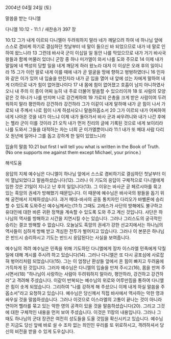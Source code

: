 2004년 04월 24일 (토)

말씀을 받는 다니엘



다니엘 10:12 - 11:1 / 새찬송가 397 장


10:12 그가 내게 이르되 다니엘아 두려워하지 말라 네가 깨달으려 하여 네 하나님 앞에 스스로 겸비케 하기로 결심하던 첫날부터 네 말이 들으신 바 되었으므로 내가 네 말로 인하여 왔느니라 13 그런데 바사국 군이 이십일 일 동안 나를 막았으므로 내가 거기 바사국 왕들과 함께 머물러 있더니 군장 중 하나 미가엘이 와서 나를 도와 주므로 14 이제 내가 말일에 네 백성의 당할 일을 네게 깨닫게 하러 왔노라 대저 이 이상은 오래 후의 일이니라 15 그가 이런 말로 내게 이를 때에 내가 곧 얼굴을 땅에 향하고 벙벙하였더니 16 인자와 같은 이가 있어 내 입술을 만진지라 내가 곧 입을 열어 내 앞에 섰는 자에게 말하여 내게 더하므로 내가 힘이 없어졌나이다 17 내 몸에 힘이 없어졌고 호흡이 남지 아니하였사오니 내 주의 이 종이 어찌 능히 내 주로 더불어 말씀할 수 있으리이까 18 또 사람의 모양 같은 것 하나가 나를 만지며 나로 강건케하여 19 가로되 은총을 크게 받은 사람이여 두려워하지 말라 평안하라 강건하라 강건하라 그가 이같이 내게 말하매 내가 곧 힘이 나서 가로되 내 주께서 나로 힘이 나게 하셨사오니 말씀하옵소서 20 그가 이르되 내가 어찌하여 네게 나아온 것을 네가 아느냐 이제 내가 돌아가서 바사 군과 싸우려니와 내가 나간 후에는 헬라 군이 이를 것이라 21 오직 내가 먼저 진리의 글에 기록된 것으로 네게 보이리라 나를 도와서 그들을 대적하는 자는 너희 군 미가엘뿐이니라 11:1 내가 또 메대 사람 다리오 원년에 일어나 그를 돕고 강하게 한 일이 있었느니라

입술의 말씀
10:21 but first I will tell you what is written in the Book of Truth.  (No one supports me against them except Michael, your prince.)

해석도움





응답의 지체
예수님은 다니엘이 하나님 앞에서 스스로 겸비하기로 결심하던 첫날부터 이미 열납되었다고 말씀하셨습니다(12).  그러나 이 기도의 응답이 구체적으로 다니엘에게 임한 것은 21일이 지나고 난 후의 일입니다(13).  그 이유는 바사군 곧 페르시아를 묶고 있는 흑암의 권세가 방해했기 때문입니다.  이 때문에 예수님은 바사국의 왕들을 돕기 위해 궁전에서 지체하셨습니다.  과거 메대-바사의 공동 통치자인 다리오가 바벨론에 승리할 수 있도록 도와주신 예수님께서는(11:1) 그때도 고레스가 사단의 방해에도 불구하고 유대인에 대한 바른 귀환 정책을 계속할 수 있도록 도와 주고 계신 것입니다.  사단은 하나님의 역사를 방해하고 시간을 지연시킬 수는 있습니다.  그러나 그리스도의 궁극적인 승리는 결코 방해할 수 없습니다.  오늘날도 흑암의 권세가 강한 선교지에서는 하나님의 역사들이 심하게 방해 받고 격심한 전투가 벌어지고 있습니다.  그러나 이 본문은 하나님은 반드시 승리하시고 기도는 반드시 응답된다는 사실을 보여줍니다.

예수님의 격려
예수님은 민족을 위해 기도하던 다니엘에게 장차 이스라엘 민족에게 닥칠 일에 대해 계시를 주시려 하고 있습니다(14).  그러나 다니엘은 또 다시 공포심에 사로잡혀 벙어리처럼 되었습니다(15).  그는 이 엄청난 환상들 앞에서 온 힘이 빠지고 두려움에 가득차게 된 것입니다.  그러자 예수님은 다니엘의 입술을 만져 주시고(16), 몸을 만져 주시면서(18) "하나님이 사랑하는 사람아 두려워하지 말아라, 평안하라, 강건하고 강건하라"고 격려해 주셨습니다.  이같이 반복되는 예수님의 위로와 어루만짐을 통하여 다니엘은 힘이 솟게 되었습니다.  그리하여 "나를 강하게 해 주셨으니 이제 내게 하실 말씀을 주옵소서"라고 요청하고 있습니다.  예수님은 당신께서 직접 바사에서 역사하는 악한 영과 싸우실 것을 말씀하셨습니다.  그러나 이것으로 이스라엘의 고통이 끝나는 것이 아니라 연이어 헬라를 묶고 있는 악한 영의 공격이 있을 것을 말씀하셨습니다(20).  그리고 그것에 대한 구체적인 내용을 먼저 보여 주셨습니다.  이것은 11장의 내용입니다.  그러나 그 때도 하나님의 군대 장관은 여전히 성도들을 도울 것임을 확신시키고 있습니다.  예수님은 지금도 당신 앞에 바로 설 수 조차 없는 죄인인 우리를 또 위로하시고, 격려하셔서 당신의 비전을 받을 수 있게 도우십니다.